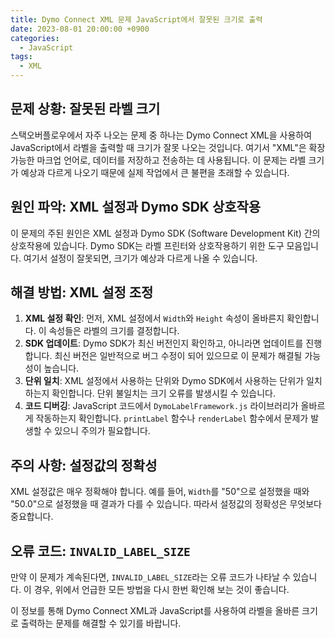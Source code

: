 ```yaml
---
title: Dymo Connect XML 문제 JavaScript에서 잘못된 크기로 출력
date: 2023-08-01 20:00:00 +0900
categories:
  - JavaScript
tags:
  - XML
---
```


## 문제 상황: 잘못된 라벨 크기

스택오버플로우에서 자주 나오는 문제 중 하나는 Dymo Connect XML을 사용하여 JavaScript에서 라벨을 출력할 때 크기가 잘못 나오는 것입니다. 여기서 "XML"은 확장 가능한 마크업 언어로, 데이터를 저장하고 전송하는 데 사용됩니다. 이 문제는 라벨 크기가 예상과 다르게 나오기 때문에 실제 작업에서 큰 불편을 초래할 수 있습니다.

## 원인 파악: XML 설정과 Dymo SDK 상호작용

이 문제의 주된 원인은 XML 설정과 Dymo SDK (Software Development Kit) 간의 상호작용에 있습니다. Dymo SDK는 라벨 프린터와 상호작용하기 위한 도구 모음입니다. 여기서 설정이 잘못되면, 크기가 예상과 다르게 나올 수 있습니다. 

## 해결 방법: XML 설정 조정

1. **XML 설정 확인**: 먼저, XML 설정에서 `Width`와 `Height` 속성이 올바른지 확인합니다. 이 속성들은 라벨의 크기를 결정합니다.
2. **SDK 업데이트**: Dymo SDK가 최신 버전인지 확인하고, 아니라면 업데이트를 진행합니다. 최신 버전은 일반적으로 버그 수정이 되어 있으므로 이 문제가 해결될 가능성이 높습니다.
3. **단위 일치**: XML 설정에서 사용하는 단위와 Dymo SDK에서 사용하는 단위가 일치하는지 확인합니다. 단위 불일치는 크기 오류를 발생시킬 수 있습니다.
4. **코드 디버깅**: JavaScript 코드에서 `DymoLabelFramework.js` 라이브러리가 올바르게 작동하는지 확인합니다. `printLabel` 함수나 `renderLabel` 함수에서 문제가 발생할 수 있으니 주의가 필요합니다.

## 주의 사항: 설정값의 정확성

XML 설정값은 매우 정확해야 합니다. 예를 들어, `Width`를 "50"으로 설정했을 때와 "50.0"으로 설정했을 때 결과가 다를 수 있습니다. 따라서 설정값의 정확성은 무엇보다 중요합니다.

## 오류 코드: `INVALID_LABEL_SIZE`

만약 이 문제가 계속된다면, `INVALID_LABEL_SIZE`라는 오류 코드가 나타날 수 있습니다. 이 경우, 위에서 언급한 모든 방법을 다시 한번 확인해 보는 것이 좋습니다.

이 정보를 통해 Dymo Connect XML과 JavaScript를 사용하여 라벨을 올바른 크기로 출력하는 문제를 해결할 수 있기를 바랍니다.
